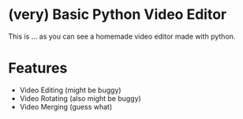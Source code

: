 # (very) Basic Python Video Editor 

This is ... as you can see a homemade video editor made with python.

# Features

- Video Editing (might be buggy)
- Video Rotating (also might be buggy)
- Video Merging   (guess what)
